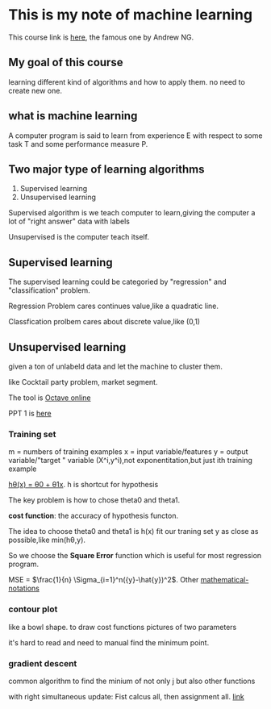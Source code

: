 # This is my note of machine learning 

This course link is [here](https://www.coursera.org/learn/machine-learning/home/week), the famous one by Andrew NG.

## My goal of this course

learning different kind of algorithms and how to apply them. no need to create new one.


## what is machine learning

A computer program is said to  learn from experience E with respect to some task T and some performance measure P.

## Two major type of learning algorithms

1. Supervised learning
2. Unsupervised learning


Supervised algorithm is we teach computer to learn,giving the computer a lot of "right answer" data with labels

Unsupervised is the computer teach itself.

## Supervised learning

The supervised learning could be categoried by "regression" and "classification" problem.

Regression Problem cares continues value,like a quadratic line.

Classfication prolbem cares about discrete value,like (0,1)


## Unsupervised learning

given a ton of unlabeld data and let the machine to cluster them.

like Cocktail party problem, market segment.

The tool is [Octave online](https://octave-online.net/)

PPT 1 is [here](https://d3c33hcgiwev3.cloudfront.net/_974fa7509d583eabb592839f9716fe25_Lecture1.pdf?Expires=1654992000&Signature=MtZjP2el3YKyvuHTcSdgdfU1pyD-KN-1Jcn8g-AXNMdSxQCYAbRuDeTrUO84n0LstKzq~uKMaC176elgwn4wupPCM4pdXX7lWS~PVtyGofwKPINyD431J90ld9k80fnkZdgSW2dUK6Rj4PSZI2FKZXWBaq62690xiisb7MJzkWg_&Key-Pair-Id=APKAJLTNE6QMUY6HBC5A)

### Training set
m = numbers of training examples
x = input variable/features
y = output variable/"target " variable
(X^i,y^i),not exponentitation,but just  ith training example

[hθ(x) = θ0 + θ1x](https://www.holehouse.org/mlclass/04_Linear_Regression_with_multiple_variables.html). h is shortcut for hypothesis

The key problem is how to chose theta0 and theta1.

**cost function**: the accuracy of hypothesis functon.

The idea to choose theta0 and theta1 is h(x) fit our traning set y as close as possible,like min(hθ,y).

So we choose the **Square Error** function which is useful for most regression program.



MSE = $\frac{1}{n} \Sigma_{i=1}^n({y}-\hat{y})^2$. Other [mathematical-notations](https://krish9a.medium.com/mathematical-notations-for-machine-learning-markdown-5feb99e8d412)

### contour plot

like a bowl shape. to draw cost functions pictures of two parameters

it's hard to read and need to manual find the minimum point.

### gradient descent

common algorithm to find the minium of not only j but also other functions

with right simultaneous update: Fist calcus all, then assignment all. [link](https://www.coursera.org/learn/machine-learning/supplement/2GnUg/gradient-descent)









